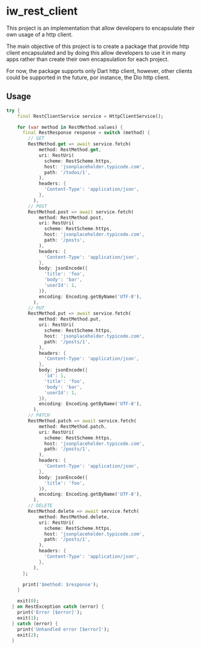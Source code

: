 # iw_rest_client

This project is an implementation that allow developers to encapsulate their own usage of a http client.

The main objective of this project is to create a package that provide http client encapsulated and by doing this allow developers to use it in many apps rather than create their own encapsulation for each project.

For now, the package supports only Dart http client, however, other clients could be supported in the future, por instance, the Dio http client.

## Usage

```dart
try {
    final RestClientService service = HttpClientService();

    for (var method in RestMethod.values) {
      final RestResponse response = switch (method) {
        // GET
        RestMethod.get => await service.fetch(
            method: RestMethod.get,
            uri: RestUri(
              scheme: RestScheme.https,
              host: 'jsonplaceholder.typicode.com',
              path: '/todos/1',
            ),
            headers: {
              'Content-Type': 'application/json',
            },
          ),
        // POST
        RestMethod.post => await service.fetch(
            method: RestMethod.post,
            uri: RestUri(
              scheme: RestScheme.https,
              host: 'jsonplaceholder.typicode.com',
              path: '/posts',
            ),
            headers: {
              'Content-Type': 'application/json',
            },
            body: jsonEncode({
              'title': 'foo',
              'body': 'bar',
              'userId': 1,
            }),
            encoding: Encoding.getByName('UTF-8'),
          ),
        // PUT
        RestMethod.put => await service.fetch(
            method: RestMethod.put,
            uri: RestUri(
              scheme: RestScheme.https,
              host: 'jsonplaceholder.typicode.com',
              path: '/posts/1',
            ),
            headers: {
              'Content-Type': 'application/json',
            },
            body: jsonEncode({
              'id': 1,
              'title': 'foo',
              'body': 'bar',
              'userId': 1,
            }),
            encoding: Encoding.getByName('UTF-8'),
          ),
        // PATCH
        RestMethod.patch => await service.fetch(
            method: RestMethod.patch,
            uri: RestUri(
              scheme: RestScheme.https,
              host: 'jsonplaceholder.typicode.com',
              path: '/posts/1',
            ),
            headers: {
              'Content-Type': 'application/json',
            },
            body: jsonEncode({
              'title': 'foo',
            }),
            encoding: Encoding.getByName('UTF-8'),
          ),
        // DELETE
        RestMethod.delete => await service.fetch(
            method: RestMethod.delete,
            uri: RestUri(
              scheme: RestScheme.https,
              host: 'jsonplaceholder.typicode.com',
              path: '/posts/1',
            ),
            headers: {
              'Content-Type': 'application/json',
            },
          ),
      };

      print('$method: $response');
    }

    exit(0);
  } on RestException catch (error) {
    print('Error [$error]');
    exit(1);
  } catch (error) {
    print('Unhandled error [$error]');
    exit(2);
  }
```
